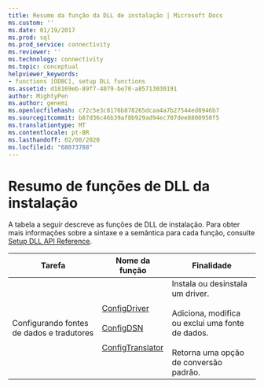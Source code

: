 ```yaml
---
title: Resumo da função da DLL de instalação | Microsoft Docs
ms.custom: ''
ms.date: 01/19/2017
ms.prod: sql
ms.prod_service: connectivity
ms.reviewer: ''
ms.technology: connectivity
ms.topic: conceptual
helpviewer_keywords:
- functions [ODBC], setup DLL functions
ms.assetid: d18169eb-89f7-4079-be70-a85713030191
author: MightyPen
ms.author: genemi
ms.openlocfilehash: c72c5e3c8176b878265dcaa4a7b27544ed8946b7
ms.sourcegitcommit: b87d36c46b39af8b929ad94ec707dee8800950f5
ms.translationtype: MT
ms.contentlocale: pt-BR
ms.lasthandoff: 02/08/2020
ms.locfileid: "68073788"
---
```

# <a name="setup-dll-function-summary"></a>Resumo de funções de DLL da instalação
A tabela a seguir descreve as funções de DLL de instalação. Para obter mais informações sobre a sintaxe e a semântica para cada função, consulte [Setup DLL API Reference](../../../odbc/reference/syntax/setup-dll-api-reference.md).  
  
|Tarefa|Nome da função|Finalidade|  
|----------|-------------------|-------------|  
|Configurando fontes de dados e tradutores|[ConfigDriver](../../../odbc/reference/syntax/configdriver-function.md)<br /><br /> [ConfigDSN](../../../odbc/reference/syntax/configdsn-function.md)<br /><br /> [ConfigTranslator](../../../odbc/reference/syntax/configtranslator-function.md)|Instala ou desinstala um driver.<br /><br /> Adiciona, modifica ou exclui uma fonte de dados.<br /><br /> Retorna uma opção de conversão padrão.|

